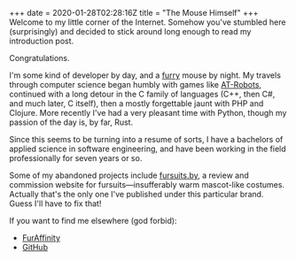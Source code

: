 +++
date = 2020-01-28T02:28:16Z
title = "The Mouse Himself"
+++
Welcome to my little corner of the Internet. Somehow you've stumbled here (surprisingly) and decided to stick around long enough to read my introduction post.

Congratulations.

I'm some kind of developer by day, and a [furry][fur] mouse by night. My travels through computer science began humbly with games like [AT-Robots][robots], continued with a long detour in the C family of languages (C++, then C#, and much later, C itself), then a mostly forgettable jaunt with PHP and Clojure. More recently I've had a very pleasant time with Python, though my passion of the day is, by far, Rust.

Since this seems to be turning into a resume of sorts, I have a bachelors of applied science in software engineering, and have been working in the field professionally for seven years or so.

Some of my abandoned projects include [fursuits.by][builderdb], a review and commission website for fursuits—insufferably warm mascot-like costumes. Actually that's the only one I've published under this particular brand. Guess I'll have to fix that!

If you want to find me elsewhere (god forbid):
 - [FurAffinity][fa]
 - [GitHub][gh]

[fur]: https://en.wikipedia.org/wiki/Furry_fandom
[robots]: http://necrobones.com/atrobots/
[builderdb]: https://github.com/Vypo/builderdb
[fa]: https://furaffinity.net/user/vypo
[gh]: https://github.com/vypo
